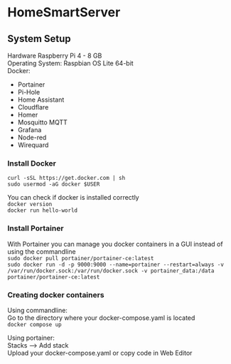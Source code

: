 # HomeSmartServer

## System Setup
Hardware Raspberry Pi 4 - 8 GB <br>
Operating System: Raspbian OS Lite 64-bit <br>
Docker:
  - Portainer
  - Pi-Hole
  - Home Assistant
  - Cloudflare
  - Homer
  - Mosquitto MQTT
  - Grafana
  - Node-red
  - Wirequard

### Install Docker
``curl -sSL https://get.docker.com | sh`` <br>
``sudo usermod -aG docker $USER`` <br>

You can check if docker is installed correctly <br>
``docker version`` <br>
``docker run hello-world`` <br>

### Install Portainer
With Portainer you can manage you docker containers in a GUI instead of using the commandline <br>
``sudo docker pull portainer/portainer-ce:latest`` <br>
``sudo docker run -d -p 9000:9000 --name=portainer --restart=always -v /var/run/docker.sock:/var/run/docker.sock -v portainer_data:/data portainer/portainer-ce:latest`` <br>

### Creating docker containers
Using commandline: <br>
Go to the directory where your docker-compose.yaml is located <br>
``docker compose up`` <br>

Using portainer: <br>
Stacks --> Add stack <br>
Upload your docker-compose.yaml or copy code in Web Editor <br>
